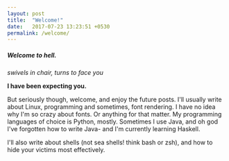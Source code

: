 ```yaml
---
layout: post
title:  "Welcome!"
date:   2017-07-23 13:23:51 +0530
permalink: /welcome/
---
```

##### Welcome to hell.

*swivels in chair, turns to face you*

**I have been expecting you.**

But seriously though, welcome, and enjoy the future posts.
I'll usually write about Linux, programming and sometimes, font rendering. I have no idea why I'm so crazy about fonts. Or anything for that matter.
My programming languages of choice is Python, mostly. Sometimes I use Java, and oh god I've forgotten how to write Java- and I'm currently learning Haskell.

I'll also write about shells (not sea shells! think bash or zsh), and how to hide your victims most effectively.
